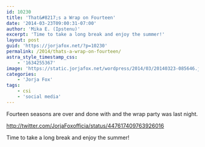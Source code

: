 ```yaml
---
id: 10230
title: 'That&#8217;s a Wrap on Fourteen'
date: '2014-03-23T09:00:31-07:00'
author: 'Mika E. (Ipstenu)'
excerpt: 'Time to take a long break and enjoy the summer!'
layout: post
guid: 'https://jorjafox.net/?p=10230'
permalink: /2014/thats-a-wrap-on-fourteen/
astra_style_timestamp_css:
    - '1634255367'
image: 'https://static.jorjafox.net/wordpress/2014/03/20140323-085646.jpg'
categories:
    - 'Jorja Fox'
tags:
    - csi
    - 'social media'
---
```


Fourteen seasons are over and done with and the wrap party was last night.

http://twitter.com/JorjaFoxofficia/status/447617409763926016

Time to take a long break and enjoy the summer!